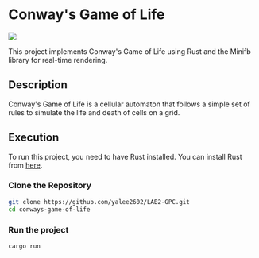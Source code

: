 # Conway's Game of Life

![](https://github.com/alee2602/LAB2-GPC/blob/master/LAB2-GPC.gif)

This project implements Conway's Game of Life using Rust and the Minifb library for real-time rendering.

## Description

Conway's Game of Life is a cellular automaton that follows a simple set of rules to simulate the life and death of cells on a grid.

## Execution

To run this project, you need to have Rust installed. You can install Rust from [here](https://www.rust-lang.org/tools/install).

### Clone the Repository

```bash
git clone https://github.com/yalee2602/LAB2-GPC.git
cd conways-game-of-life
```

### Run the project
```bash
cargo run
```
